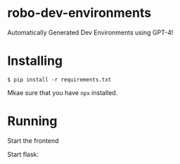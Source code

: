 # robo-dev-environments
Automatically Generated Dev Environments using GPT-4!

# Installing

```
$ pip install -r requirements.txt
```

Mkae sure that you have `npx` installed.

# Running

Start the frontend

Start flask:

